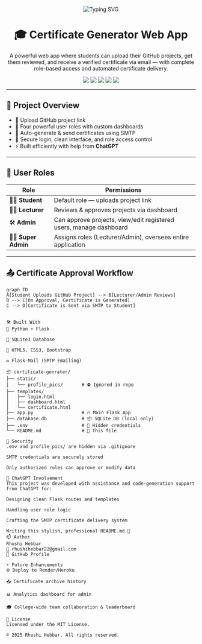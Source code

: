 <p align="center">
  <img src="https://readme-typing-svg.demolab.com?font=Fira+Code&pause=1000&color=F76647&width=435&lines=Welcome+to+Certificate+Generator+🎓;Upload+GitHub+Projects+%F0%9F%93%81;Auto-Certify+via+SMTP+%E2%9C%85;Built+with+Help+from+ChatGPT+%E2%9D%A4%EF%B8%8F" alt="Typing SVG" />
</p>

<h1 align="center">🎓 Certificate Generator Web App</h1>

<p align="center">
  A powerful web app where students can upload their GitHub projects, get them reviewed, and receive a verified certificate via email — with complete role-based access and automated certificate delivery.
</p>

<p align="center">
  <img src="https://img.shields.io/github/repo-size/rhushihebbar07/certificate-genrater?style=flat-square">
  <img src="https://img.shields.io/github/last-commit/rhushihebbar07/certificate-genrater?style=flat-square">
  <img src="https://img.shields.io/badge/Made%20With-Flask-blue?style=flat-square">
  <img src="https://img.shields.io/badge/SMTP-Enabled-green?style=flat-square">
  <img src="https://img.shields.io/badge/Built%20with-ChatGPT-ff69b4?style=flat-square">
</p>

---

## 🚀 Project Overview

- 🔗 Upload GitHub project link  
- 👥 Four powerful user roles with custom dashboards  
- 📨 Auto-generate & send certificates using SMTP  
- 🔐 Secure login, clean interface, and role access control  
- ⚡ Built efficiently with help from **ChatGPT**  

---

## 🧩 User Roles

| Role          | Permissions                                                           |
|---------------|------------------------------------------------------------------------|
| 👨‍🎓 **Student**     | Default role — uploads project link                                 |
| 👩‍🏫 **Lecturer**    | Reviews & approves projects via dashboard                           |
| 🛠️ **Admin**        | Can approve projects, view/edit registered users, manage dashboard |
| 🧑‍💼 **Super Admin** | Assigns roles (Lecturer/Admin), oversees entire application         |

---

## 📤 Certificate Approval Workflow

```mermaid
graph TD
A[Student Uploads GitHub Project] --> B[Lecturer/Admin Reviews]
B --> C[On Approval, Certificate is Generated]
C --> D[Certificate is Sent via SMTP to Student]


🛠️ Built With
🐍 Python + Flask

💾 SQLite3 Database

🎨 HTML5, CSS3, Bootstrap

✉️ Flask-Mail (SMTP Emailing)

📦 certificate-genrater/
├── static/
│   └── profile_pics/       # ⛔ Ignored in repo
├── templates/
│   ├── login.html
│   ├── dashboard.html
│   └── certificate.html
├── app.py                  # 🔥 Main Flask App
├── database.db             # 📦 SQLite DB (local only)
├── .env                    # 🔐 Hidden credentials
└── README.md               # 📖 This file

🔐 Security
.env and profile_pics/ are hidden via .gitignore

SMTP credentials are securely stored

Only authorized roles can approve or modify data

🧠 ChatGPT Involvement
This project was developed with assistance and code-generation support from ChatGPT for:

Designing clean Flask routes and templates

Handling user role logic

Crafting the SMTP certificate delivery system

Writing this stylish, professional README.md 🎉
📫 Author
Rhushi Hebbar
📧 rhushihebbar22@gmail.com
🔗 GitHub Profile

⚡ Future Enhancements
🌐 Deploy to Render/Heroku

📥 Certificate archive history

📊 Analytics dashboard for admin

🎓 College-wide team collaboration & leaderboard

📝 License
Licensed under the MIT License.

© 2025 Rhushi Hebbar. All rights reserved.

